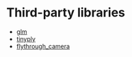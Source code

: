 # Third-party libraries

- [glm](https://glm.g-truc.net)
- [tinyply](https://github.com/ddiakopoulos/tinyply)
- [flythrough_camera](https://github.com/nlguillemot/flythrough_camera)
